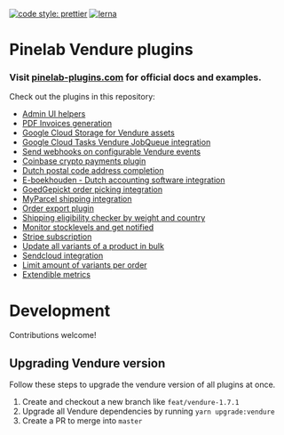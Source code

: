 [![code style: prettier](https://img.shields.io/badge/code_style-prettier-ff69b4.svg)](https://github.com/prettier/prettier)
[![lerna](https://img.shields.io/badge/maintained%20with-lerna-cc00ff.svg)](https://lerna.js.org/)

# Pinelab Vendure plugins

### Visit [pinelab-plugins.com](https://pinelab-plugins.com/) for official docs and examples.

Check out the plugins in this repository:

- [Admin UI helpers](packages/vendure-plugin-admin-ui-helpers/README.md)
- [PDF Invoices generation](packages/vendure-plugin-invoices/README.md)
- [Google Cloud Storage for Vendure assets](packages/vendure-plugin-google-storage-assets/README.md)
- [Google Cloud Tasks Vendure JobQueue integration](packages/vendure-plugin-google-cloud-tasks/README.md)
- [Send webhooks on configurable Vendure events ](packages/vendure-plugin-webhook/README.md)
- [Coinbase crypto payments plugin](packages/vendure-plugin-coinbase/README.md)
- [Dutch postal code address completion](packages/vendure-plugin-dutch-postalcode/README.md)
- [E-boekhouden - Dutch accounting software integration](packages/vendure-plugin-e-boekhouden/README.md)
- [GoedGepickt order picking integration](packages/vendure-plugin-goedgepickt/README.md)
- [MyParcel shipping integration](packages/vendure-plugin-myparcel/README.md)
- [Order export plugin](packages/vendure-plugin-order-export/README.md)
- [Shipping eligibility checker by weight and country](packages/vendure-plugin-shipping-by-weight-and-country/README.md)
- [Monitor stocklevels and get notified](packages/vendure-plugin-stock-monitoring/README.md)
- [Stripe subscription](packages/vendure-plugin-stripe-subscription/README.md)
- [Update all variants of a product in bulk](packages/vendure-plugin-variant-bulk-update/README.md)
- [Sendcloud integration](packages/vendure-plugin-sendcloud/README.md)
- [Limit amount of variants per order](packages/vendure-plugin-limit-variant-per-order/README.md)
- [Extendible metrics](packages/vendure-plugin-metrics/README.md)

# Development

Contributions welcome!

## Upgrading Vendure version

Follow these steps to upgrade the vendure version of all plugins at once.

1. Create and checkout a new branch like `feat/vendure-1.7.1`
2. Upgrade all Vendure dependencies by running `yarn upgrade:vendure`
3. Create a PR to merge into `master`
